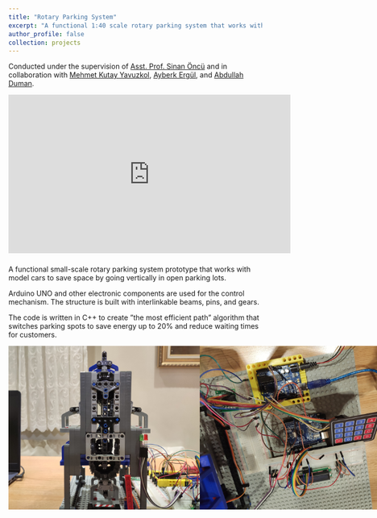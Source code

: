 ```yaml
---
title: "Rotary Parking System"
excerpt: "A functional 1:40 scale rotary parking system that works with model cars.<br/><img src='/images/VerticalRotary.png' style='width:500px;'>"
author_profile: false
collection: projects
---
```

Conducted under the supervision of [Asst. Prof. Sinan Öncü](https://www.linkedin.com/in/sinanoncu) and in collaboration with [Mehmet Kutay Yavuzkol](https://www.linkedin.com/in/kutay-yavuzkol-415020150/), [Ayberk Ergül](https://www.linkedin.com/in/ayberk-erg%C3%BCl-3b41ba177/), and [Abdullah Duman](https://www.linkedin.com/in/abdullah-duman/).

<iframe width="560" height="315" src="https://www.youtube.com/embed/7DwNvurh-tA" frameborder="0" allowfullscreen></iframe>

<p style="margin-top: 20px;">
  A functional small-scale rotary parking system prototype that works with model cars to save space by going vertically in open parking lots.
</p>

Arduino UNO and other electronic components are used for the control mechanism. The structure is built with interlinkable beams, pins, and gears. 

The code is written in C++ to create ”the most efficient path” algorithm that switches parking spots to save energy up to 20% and reduce waiting times for customers.

<div style="display: flex; justify-content: space-between; align-items: center;">
  <img src="/images/Rotary Parking Front.jpg" alt="Front view of the system" style="width:380px;">
  <img src="/images/Rotary Parking Components.jpg" alt="Electronic components of the system" style="width:377px;">
</div>



